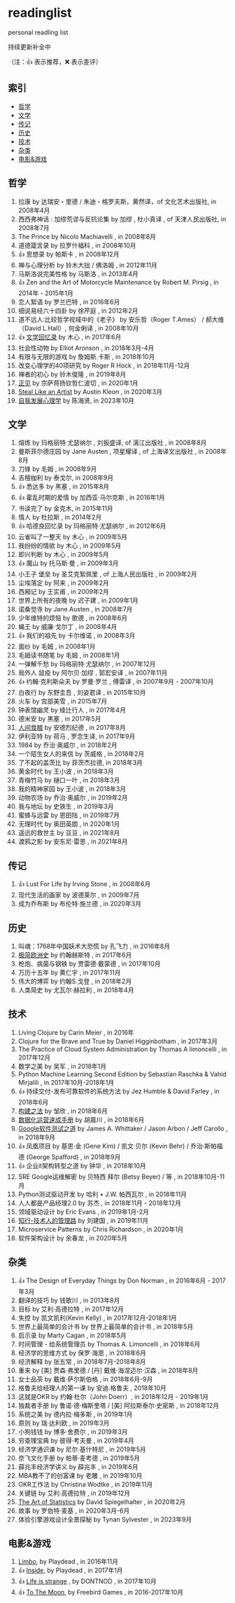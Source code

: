 # readinglist
personal readling list


持续更新补全中

（注：:+1: 表示推荐，:x: 表示差评）

## 索引

- [哲学](#哲学)
- [文学](#文学)
- [传记](#传记)
- [历史](#历史)
- [技术](#技术)
- [杂类](#杂类)
- [电影&游戏](#电影&游戏)


## 哲学

1. 拉康 by 达瑞安・里德 / 朱迪・格罗夫斯，黄然译，of 文化艺术出版社, in 2008年4月
1. 西西弗神话 : 加缪荒谬与反抗论集  by 加缪 , 杜小真译 , of 天津人民出版社, in 2008年7月
1. The Prince by Nicolo Machiavelli , in 2008年8月
1. 道德箴言录 by 拉罗什福科 , in 2008年10月
1. :+1: 思想录 by 帕斯卡 , in 2008年12月
1. 禅与心理分析  by 铃木大拙 / 佛洛姆 , in 2012年11月
1. 马斯洛说完美性格  by 马斯洛 , in 2013年4月
1. :+1: Zen and the Art of Motorcycle Maintenance by Robert M. Pirsig , in 2014年 - 2015年1月
1. 恋人絮语 by 罗兰巴特 , in 2016年6月
1. 细说易经六十四卦 by 徐芹庭 , in 2012年2月
1. 道不远人∶比较哲学视域中的《老子》 by 安乐哲（Roger T.Ames） / 郝大维（David L.Hall）, 何金俐译 , in 2008年10月
1. :+1: [文学回忆录](notes/文学回忆录.md) by 木心 , in 2017年6月
1. 社会性动物 by Elliot Aronson , in 2018年3月-4月
1. 有限与无限的游戏 by 詹姆斯.卡斯 , in 2018年10月
1. 改变心理学的40项研究 by Roger R Hock , in 2018年11月-12月
1. 禅者的初心 by 铃木俊隆 , in 2019年8月
1. [正见](notes/正见.md) by 宗萨蒋扬钦哲仁波切 , in 2020年1月
1. [Steal Like an Artist](notes/Steal%20Like%20an%20Artist.md) by Austin Kleon , in 2020年3月
1. [自我发展心理学](notes/自我发展心理学.md) by 陈海贤, in 2023年10月

## 文学

1. 熔炼 by 玛格丽特·尤瑟纳尔 , 刘扳盛译,  of 漓江出版社 , in 2008年8月
1. 曼斯菲尔德庄园 by Jane Austen , 项星耀译 , of 上海译文出版社 , in 2008年8月
1. 刀锋 by 毛姆 , in 2008年9月
1. 吉檀枷利 by 泰戈尔, in 2008年9月
1. :+1: 悉达多 by 黑塞 , in 2015年8月
1. :+1: 霍乱时期的爱情 by 加西亚·马尔克斯 , in 2016年1月
1. 书读完了 by 金克木, in 2015年11月
1. 情人 by 杜拉斯  , in 2014年2月
1. :+1: 哈德良回忆录 by 玛格丽特·尤瑟纳尔 , in 2012年6月
1. 云雀叫了一整天 by 木心 , in 2009年5月
1. 我纷纷的情欲 by 木心 , in 2009年5月
1. 即兴判断 by 木心 , in 2009年5月
1. :+1: 魔山 by 托马斯·曼 , in 2009年3月
1. 小王子 堡垒 by 圣艾克絮佩里 , of 上海人民出版社 , in 2009年2月
1. 尘埃落定 by 阿来 , in 2009年2月
1. 西厢记 by 王实甫 , in 2009年2月
1. 世界上所有的夜晚  by 迟子建 , in 2009年1月
1. 诺桑觉寺 by Jane Austen , in 2008年7月
1. 少年维特的烦恼 by 歌德 , in 2008年6月
1. 蝇王 by 威廉·戈尔丁 , in 2008年4月
1. :+1: 我们的祖先 by 卡尔维诺 , in 2008年3月
1. 面纱 by 毛姆 , in 2008年1月
1. 毛姆读书随笔 by 毛姆 , in 2008年1月
1. 一弹解千愁 by 玛格丽特·尤瑟纳尔 , in 2007年12月
1. 局外人 鼠疫 by 阿尔贝·加缪 , 郭宏安译 , in 2007年11月
1. :+1: 约翰·克利斯朵夫 by 罗曼·罗兰 , 傅雷译 , in 2007年9月 - 2007年10月
1. 白夜行 by 东野圭吾 , 刘姿君译 , in 2015年10月
1. 火车 by 宫部美雪 , in 2015年7月
1. 钟表馆幽灵 by 绫辻行人 , in 2017年4月
1. 德米安 by 黑塞 , in 2017年5月
1. [人间食粮](notes/人间食粮.md) by 安德烈纪德 , in 2017年8月
1. 伊利亚特 by 荷马 , 罗念生译, in 2017年9月
1. 1984 by 乔治·奥威尔 , in 2018年2月
1. 一个陌生女人的来信 by 茨威格 , in 2018年2月
1. 了不起的盖茨比 by 菲茨杰拉德, in 2018年3月
1. 黄金时代 by 王小波 , in 2018年3月
1. 青梅竹马 by 樋口一叶 , in 2018年3月
1. 我的精神家园 by 王小波 , in 2018年3月
1. 动物农场 by 乔治·奥威尔 , in 2019年2月
1. 我与地坛 by 史铁生 , in 2019年3月
1. 蜜蜂与远雷 by 恩田陆 , in 2019年7月
1. 无理时代 by 奥田英朗 , in 2020年1月
1. 遥远的救世主 by 豆豆 , in 2021年8月
1. 渡鸦之影 by 安东尼·雷恩 , in 2021年8月

## 传记

1. :+1: Lust For Life by Irving Stone , in 2008年6月
1. 现代生活的画家 by 波德莱尔 , in 2009年7月
1. 成为乔布斯 by 布伦特·施兰德 , in 2020年3月

## 历史

1. 叫魂：1768年中国妖术大恐慌 by  孔飞力 , in 2016年8月
1. [极简欧洲史](notes/极简欧洲史.md) by 约翰赫斯特 , in 2017年6月
1. 枪炮、病菌与钢铁 by 贾雷德·戴蒙德 , in 2017年10月
1. 万历十五年 by 黄仁宇 , in 2017年11月
1. 伟大的博弈 by 约翰S.戈登 , in 2018年2月
1. 人类简史 by 尤瓦尔·赫拉利 , in 2018年4月

## 技术

1. Living Clojure by Carin Meier , in 2016年
1. Clojure for the Brave and True  by Daniel Higginbotham , in 2017年3月
1. The Practice of Cloud System Administration by Thomas A limoncelli , in 2017年12月
1. 数学之美 by 吴军 , in 2018年1月
1. Python Machine Learning Second Edition by Sebastian Raschka & Vahid Mirjalili , in 2017年10月-2018年1月
1. :+1: 持续交付-发布可靠软件的系统方法 by Jez Humble & David Farley , in 2018年6月
1. [构建之法](notes/构建之法.md) by 邹欣 , in 2018年6月
1. [数据化运营速成手册](notes/数据化运营速成手册.md) by 胡晨川 , in 2018年6月
1. [Google软件测试之道](notes/Google软件测试之道.md) by  James A. Whittaker / Jason Arbon / Jeff Carollo , in 2018年9月
1. :+1: 凤凰项目 by 基恩·金 (Gene Kim) / 凯文·贝尔 (Kevin Behr) / 乔治·斯帕福德 (George Spafford) , in 2018年9月
1. :+1: 企业it架构转型之道 by 钟华 , in 2018年10月
1. SRE Google运维解密 by 贝特西 拜尔 (Betsy Beyer) / 等 , in 2018年10月-11月
1. Python测试驱动开发 by  哈利 • J.W. 帕西瓦尔 , in 2018年11月
1. 人人都是产品经理2.0 by 苏杰 , in 2018年11月 - 2018年12月
1. 领域驱动设计 by Eric Evans , in 2019年1月-2月
1. [知行-技术人的管理路](notes/知行.md) by 刘建国 , in 2019年11月
1. Microservice Patterns by Chris Richardson , in 2020年1月
1. 软件架构设计 by 余春龙 , in 2020年5月

## 杂类

1. :+1: The Design of Everyday Things by Don Norman , in 2016年6月 - 2017年3月
1. 翻译的技巧 by 钱歌川 , in 2013年8月
1. 目标 by 艾利·高德拉特 , in 2017年12月
1. 失控 by 凯文凯利(Kevin Kelly) , in 2017年12月-2018年1月
1. 世界上最简单的会计书 by 世界上最简单的会计书 , in 2018年5月
1. 启示录 by Marty Cagan , in 2018年5月
1. 时间管理 - 给系统管理员 by Thomas A. Limoncelli , in 2018年6月
1. 经济学的思维方式 by 保罗·海恩 , in 2018年6月
1. 经济解释 by 张五常 , in 2018年7月-2018年8月
1. 重来 by [美] 贾森·弗里德 / [丹] 戴维·海涅迈尔·汉森 , in 2018年8月
1. 女士品茶 by 戴维·萨尔斯伯格 , in 2018年6月-9月
1. 格鲁夫给经理人的第一课 by 安迪.格鲁夫 , 2018年10月
1. 这就是OKR by 约翰·杜尔（John Doerr）, in 2018年12月 - 2019年1月
1. 独裁者手册  by 鲁诺·德·梅斯奎塔 / [美] 阿拉斯泰尔·史密斯  , in 2018年12月
1. 系统之美  by 德内拉·梅多斯 , in 2019年1月
1. 原则 by 瑞·达利欧 , in 2019年3月
1. 小狗钱钱 by 博多·舍费尔 , in 2019年3月
1. 穷查理宝典 by 彼得·考夫曼 , in 2019年4月
1. 经济学通识课 by  尼尔·基什特尼 , in 2019年5月
1. 奈飞文化手册 by 帕蒂·麦考德 , in 2019年5月
1. 薛兆丰经济学讲义 by 薛兆丰 , in 2019年6月
1. MBA教不了的创富课 by 老雕 , in 2019年10月
1. OKR工作法 by Christina Wodtke , in 2019年11月
1. 关键链 by 艾利·高德拉特 , in 2019年12月
1. [The Art of Statistics](notes/The%20Art%20of%20Statistics.md) by David Spiegelhalter , in 2020年2月
1. 故事 by 罗伯特·麦基 , in 2020年3月-6月
1. 体验引擎游戏设计全景探秘 by Tynan Sylvester , in 2023年9月

## 电影&游戏

1. [Limbo](http://store.steampowered.com/app/48000/LIMBO/), by Playdead  , in 2016年11月
1. :+1: [Inside](http://store.steampowered.com/app/304430/INSIDE/), by Playdead , in 2017年1月
1. :+1: [Life is strange](http://store.steampowered.com/app/319630/Life_is_Strange__Episode_1/) , by DONTNOD , in 2017年10月
1. :+1: [To The Moon](notes/to_the_moon.md), by Freebird Games , in 2016-2017年10月
